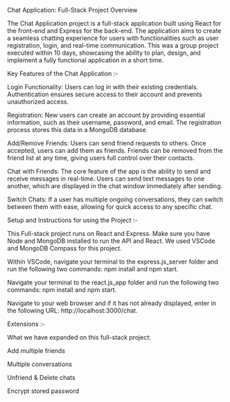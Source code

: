 Chat Application: Full-Stack Project Overview

The Chat Application project is a full-stack application built using React for the front-end and Express for the back-end. The application aims to create a seamless chatting experience for users with functionalities such as user registration, login, and real-time communication. This was a group project executed within 10 days, showcasing the ability to plan, design, and implement a fully functional application in a short time.

Key Features of the Chat Application :-

Login Functionality:
        Users can log in with their existing credentials.
        Authentication ensures secure access to their account and prevents unauthorized access.

Registration:
        New users can create an account by providing essential information, such as their username, password, and email.
        The registration process stores this data in a MongoDB database.

Add/Remove Friends:
        Users can send friend requests to others. Once accepted, users can add them as friends.
        Friends can be removed from the friend list at any time, giving users full control over their contacts.

Chat with Friends:
        The core feature of the app is the ability to send and receive messages in real-time.
        Users can send text messages to one another, which are displayed in the chat window immediately after sending.

Switch Chats:
        If a user has multiple ongoing conversations, they can switch between them with ease, allowing for quick access to any specific chat.

Setup and Instructions for using the Project :-

  This Full-stack project runs on React and Express. Make sure you have Node and MongoDB installed to run the API and React. We used VSCode and MongoDB Compass for this project.
  
  Within VSCode, navigate your terminal to the express.js_server folder and run the following two commands: npm install and npm start.
  
  Navigate your terminal to the react.js_app folder and run the following two commands: npm install and npm start.
  
  Navigate to your web browser and if it has not already displayed, enter in the following URL: http://localhost:3000/chat.

Extensions :-

What we have expanded on this full-stack project:

  Add multiple friends
  
  Multiple conversations
  
  Unfriend & Delete chats
  
  Encrypt stored password

